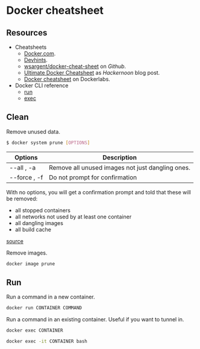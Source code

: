 # Docker cheatsheet

## Resources

- Cheatsheets
    - [Docker.com](https://www.docker.com/sites/default/files/d8/2019-09/docker-cheat-sheet.pdf).
    - [Devhints](https://devhints.io/docker).
    - [wsargent/docker-cheat-sheet](https://github.com/wsargent/docker-cheat-sheet) on _Github_.
    - [Ultimate Docker Cheatsheet](https://hackernoon.com/docker-commands-the-ultimate-cheat-sheet-994ac78e2888) as _Hackernoon_ blog post.
    - [Docker cheatsheet](http://dockerlabs.collabnix.com/docker/cheatsheet/) on Dockerlabs.
- Docker CLI reference
	- [run](https://docs.docker.com/engine/reference/run/)
	- [exec](https://docs.docker.com/engine/reference/commandline/exec/)

## Clean

Remove unused data.

```sh
$ docker system prune [OPTIONS]
```

| Options      | Description                                      |
| ------------ | ------------------------------------------------ |
| --all , -a   | Remove all unused images not just dangling ones. |
| --force , -f | Do not prompt for confirmation                   |


With no options, you will get a confirmation prompt and told that these will be removed:

- all stopped containers
- all networks not used by at least one container
- all dangling images
- all build cache

[source](https://docs.docker.com/engine/reference/commandline/system_prune/)

Remove images.

```sh
docker image prune
```

## Run

Run a command in a new container.

```sh
docker run CONTAINER COMMAND
```

Run a command in an existing container. Useful if you want to tunnel in.

```sh
docker exec CONTAINER

docker exec -it CONTAINER bash
```
<!--stackedit_data:
eyJoaXN0b3J5IjpbLTM5ODczNjg1Miw1ODE1NjEzODRdfQ==
-->